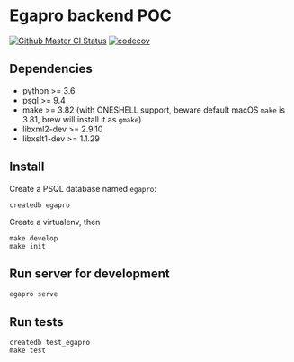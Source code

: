# Egapro backend POC

[![Github Master CI Status](https://github.com/SocialGouv/egapro-api/workflows/CI/badge.svg?branch=master)](https://github.com/SocialGouv/egapro-api/actions/)
[![codecov](https://codecov.io/gh/SocialGouv/egapro-api/branch/master/graph/badge.svg)](https://codecov.io/gh/SocialGouv/egapro-api)

## Dependencies

- python >= 3.6
- psql >= 9.4
- make >= 3.82 (with ONESHELL support, beware default macOS `make` is 3.81, brew will install it as `gmake`)
- libxml2-dev >= 2.9.10
- libxslt1-dev >= 1.1.29

## Install

Create a PSQL database named `egapro`:

    createdb egapro

Create a virtualenv, then

    make develop
    make init

## Run server for development

    egapro serve


## Run tests

    createdb test_egapro
    make test
